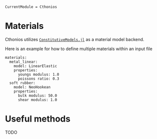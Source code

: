```@meta
CurrentModule = Cthonios
```
# Materials
Cthonios utilizes [```ConstitutiveModels.jl```](https://github.com/Cthonios/ConstitutiveModels.jl) as a material model backend.

Here is an example for how to define multiple materials within an input file
```
materials:
  metal_linear:
    model: LinearElastic
    properties:
      youngs modulus: 1.0
      poissons ratio: 0.3
  soft rubber:
    model: NeoHookean
    properties:
      bulk modulus: 50.0
      shear modulus: 1.0
```

# Useful methods
TODO
